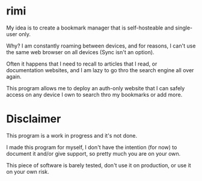 # rimi

My idea is to create a bookmark manager that is self-hosteable and single-user only.

Why? I am constantly roaming between devices, and for reasons, I can't use the same web browser on all devices (Sync isn't an option).

Often it happens that I need to recall to articles that I read, or documentation websites, and I am lazy to go thro the search engine all over again.

This program allows me to deploy an auth-only website that I can safely access on any device I own to search thro my bookmarks or add more.

# Disclaimer

This program is a work in progress and it's not done.

I made this program for myself, I don't have the intention (for now) to document it and/or give support, so pretty much you are on your own.

This piece of software is barely tested, don't use it on production, or use it on your own risk.
